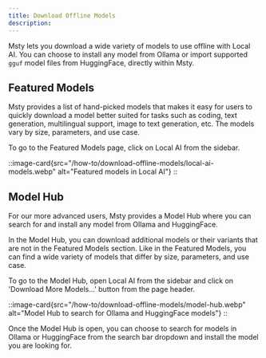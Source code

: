 ```yaml
---
title: Download Offline Models
description:  
---
```


Msty lets you download a wide variety of models to use offline with Local AI. You can choose to install any model from Ollama or import supported `gguf` model files from HuggingFace, directly within Msty.

## Featured Models
Msty provides a list of hand-picked models that makes it easy for users to quickly download a model better suited for tasks such as coding, text generation, multilingual support, image to text generation, etc. The models vary by size, parameters, and use case.

To go to the Featured Models page, click on Local AI from the sidebar.

::image-card{src="/how-to/download-offline-models/local-ai-models.webp" alt="Featured models in Local AI"}
::

## Model Hub
For our more advanced users, Msty provides a Model Hub where you can search for and install any model from Ollama and HuggingFace.

In the Model Hub, you can download additional models or their variants that are not in the Featured Models section. Like in the Featured Models, you can find a wide variety of models that differ by size, parameters, and use case.

To go to the Model Hub, open Local AI from the sidebar and click on 'Download More Models...' button from the page header.

::image-card{src="/how-to/download-offline-models/model-hub.webp" alt="Model Hub to search for Ollama and HuggingFace models"}
::

Once the Model Hub is open, you can choose to search for models in Ollama or HuggingFace from the search bar dropdown and install the model you are looking for.

